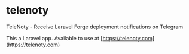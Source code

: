 # telenoty
TeleNoty - Receive Laravel Forge deployment notifications on Telegram

This a Laravel app. Available to use at [https://telenoty.com](https://telenoty.com)
